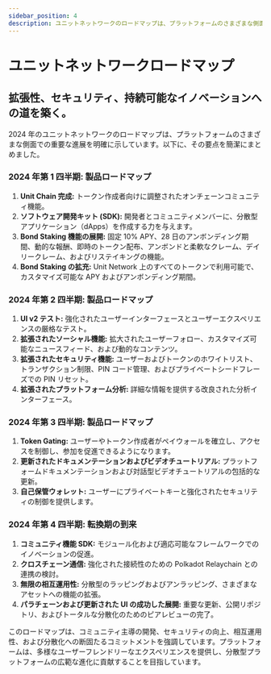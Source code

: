 ```yaml
---
sidebar_position: 4
description: ユニットネットワークのロードマップは、プラットフォームのさまざまな側面での重要な進展を明確に示しています。
---
```


# ユニットネットワークロードマップ

## 拡張性、セキュリティ、持続可能なイノベーションへの道を築く。

2024 年のユニットネットワークのロードマップは、プラットフォームのさまざまな側面での重要な進展を明確に示しています。以下に、その要点を簡潔にまとめました。

### 2024 年第 1 四半期: 製品ロードマップ

1. **Unit Chain 完成:** トークン作成者向けに調整されたオンチェーンコミュニティ機能。
2. **ソフトウェア開発キット (SDK):** 開発者とコミュニティメンバーに、分散型アプリケーション（dApps）を作成する力を与えます。
3. **Bond Staking 機能の展開:** 固定 10% APY、28 日のアンボンディング期間、動的な報酬、即時のトークン配布、アンボンドと柔軟なクレーム、デイリークレーム、およびリステイキングの機能。
4. **Bond Staking の拡充:** Unit Network 上のすべてのトークンで利用可能で、カスタマイズ可能な APY およびアンボンディング期間。

### 2024 年第 2 四半期: 製品ロードマップ

1. **UI v2 テスト:** 強化されたユーザーインターフェースとユーザーエクスペリエンスの厳格なテスト。
2. **拡張されたソーシャル機能:** 拡大されたユーザーフォロー、カスタマイズ可能なニュースフィード、および動的なコンテンツ。
3. **拡張されたセキュリティ機能:** ユーザーおよびトークンのホワイトリスト、トランザクション制限、PIN コード管理、およびプライベートシードフレーズでの PIN リセット。
4. **拡張されたプラットフォーム分析:** 詳細な情報を提供する改良された分析インターフェース。

### 2024 年第 3 四半期: 製品ロードマップ

1. **Token Gating:** ユーザーやトークン作成者がペイウォールを確立し、アクセスを制御し、参加を促進できるようになります。
2. **更新されたドキュメンテーションおよびビデオチュートリアル:** プラットフォームドキュメンテーションおよび対話型ビデオチュートリアルの包括的な更新。
3. **自己保管ウォレット:** ユーザーにプライベートキーと強化されたセキュリティの制御を提供します。

### 2024 年第 4 四半期: 転換期の到来

1. **コミュニティ機能 SDK:** モジュール化および適応可能なフレームワークでのイノベーションの促進。
2. **クロスチェーン通信:** 強化された接続性のための Polkadot Relaychain との連携の検討。
3. **無限の相互運用性:** 分散型のラッピングおよびアンラッピング、さまざまなアセットへの機能の拡張。
4. **パラチェーンおよび更新された UI の成功した展開:** 重要な更新、公開リポジトリ、およびトータルな分散化のためのピアレビューの完了。

このロードマップは、コミュニティ主導の開発、セキュリティの向上、相互運用性、および分散化への断固たるコミットメントを強調しています。プラットフォームは、多様なユーザーフレンドリーなエクスペリエンスを提供し、分散型プラットフォームの広範な進化に貢献することを目指しています。

